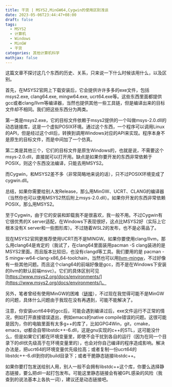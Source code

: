 ```yaml
---
title: 干货 | MSYS2,MinGW64,Cygwin的使用区别浅谈
date: 2023-05-06T23:44:47+08:00
draft: false
tags:
  - MSYS2
  - 计算机
  - Windows
  - MinGW
  - 干货
categories: 其他计算机科学
mathjax: false
---
```


这篇文章不探讨这几个东西的历史、关系，只来说一下什么时候该用什么，以及区别。

首先，在MSYS2官网上下载安装后，它会提供许许多多的exe文件，包括msys2.exe, clang64.exe, mingw64.exe, ucrt64.exe等。这些东西里面都提供gcc或者clang/llvm等编译器，当然也提供其他一些工具链，但是编译出来的目标文件却不相同。我们把这些东西分为两类。

第一类是msys2.exe，它的目标文件依赖于msys2提供的一个叫做msys-2.0.dll的动态链接库，这是一个虚拟POSIX环境。通过这个东西，一个程序可以调用Linux的API，但是经过这个dll后，转换到调用Windows对应的API来实现。程序本身不是原生的目标文件，而是中间加了一个仿真。

第二类是其他三个，它们的目标文件是原生Windows的，也就是说，不需要这个msys-2.0.dll，直接就可以打开用。缺点是如果你要开发的东西非常依赖于POSIX，则这个东西没法编译，只能去用MSYS2。

而Cygwin，和MSYS2差不多（非常简略地来说的话），只不过POSIX环境变成了cygwin.dll。

总结，如果你需要给别人发Release，那么用MinGW、UCRT、CLANG的编译器（当然你也可以使用MSYS2然后附上msys-2.0.dll）。如果你开发的东西非常依赖POSIX，那么用MSYS2。

至于Cygwin，由于它的安装和卸载我不是很喜欢，我一般不用。不过Cygwin有它很优秀的X server适配，在Windows下表现很好，这点比MSYS2好（实际上它根本没有X server和一些图形库）。不过随着WSL2的发布，也不是必需品了。

现在MSYS2官网更推荐使用UCRT而不是MINGW。如果你要使用clang/llvm，那么用clang64是肯定的（我试了，在clang64里面装用pacman -S clang装进的是MSYS2里面。而且版本比较旧，也没有clangd等工具。我们要用的是 pacman -S mingw-w64-clang-x86_64-toolchain，当然也可以用[llvm-mingw](https://github.com/mstorsjo/llvm-mingw/releases)，不过好像有一些其他问题。而且这个clang64的前端好像是gcc，而不是在Windows下安装的llvm的默认前端msvc）。它们的具体区别可见[https://www.msys2.org/docs/environments/](https://www.msys2.org/docs/environments/)。

另外，笔者曾经有使用MinGW的困难（[链接](https://kegalas.top/p/msys2%E4%B8%AD%E4%BD%BF%E7%94%A8mingw64%E7%9A%84g-%E7%BC%96%E8%AF%91%E8%BF%90%E8%A1%8C%E6%8A%A5%E9%94%99%E6%97%A0%E6%B3%95%E6%89%BE%E5%88%B0%E5%85%A5%E5%8F%A3/)），不过现在我觉得可能不是MinGW的问题，具体什么问题由于我现在没有再遇到，可能不能解决了。

注意，你安装ucrt64中的gcc后，可能会遇到编译过后，exe文件运行不正常的情况，例如打开直接错误退出，例如emacs的native compile错误的问题。这很可能是因为，你的电脑里面有太多g++的库了，比如GPG4Win，git，cmake，emacs，qt都会自带libstdc++-6.dll，这是gnu实现的c++的STL，这可能没什么，但是如果它们都在环境变量里，即使不会干扰到各自的运行（因为在同一个目录下的dll优先级高于在环境变量里的），也会对你自己编译的程序造成影响。解决办法是，把ucrt64的环境变量优先级拉高；或者复制一份ucrt64的libstdc++-6.dll到你的build目录下；或者干脆静态链接libstdc++。

如果你要打包发送给别人用，别人一般不会拥有libstdc++这个库，你要么选择静态链接，要么把dll一起打包发布。可能这里静态链接会有被GPL感染的风险（我查到的说法基本上各执一词），建议还是动态链接吧。
